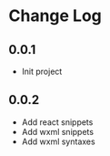 # Change Log

## 0.0.1

- Init project

## 0.0.2

- Add react snippets
- Add wxml snippets
- Add wxml syntaxes
